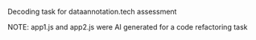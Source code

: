 Decoding task for dataannotation.tech assessment

NOTE: app1.js and app2.js were AI generated for a code refactoring task
